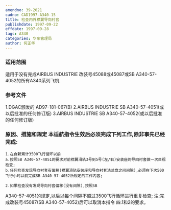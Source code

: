 ```yaml
---
amendno: 39-2021
cadno: CAD1997-A340-15
title: 检查内外襟翼导向衬套
publishdate: 1997-09-22
effdate: 1997-09-28
tags: A340
categories: 华东管理局
author: 何正华
---
```


### 适用范围 
适用于没有完成AIRBUS INDUSTRIE 改装号45088或45087或SB A340-57-4052的所有A340系列飞机

### 参考文件
1.DGAC颁发的 AD97-181-067(B) 
2.AIRBUS
 INDUSTRIE SB A340-57-4051(或以后批准的任何修订版) 
3.AIRBUS
 INDUSTRIE SB A340-57-4052(或以后批准的任何修订版) 


### 原因、措施和规定 本适航指令生效后必须完成下列工作,除非事先已经完成: 
    1.在自新累计3500飞行循环以前 
    a.按照SB A340-57-4051的要求对前襟翼滑轨3号到5号(左/右)安装座的导向衬套做一次目视检查; 
    b.任何检查发现导向衬套有偏移(襟翼滑轨安装座和导向衬套法兰盘之间间隙),必须在下次500飞行小时以前完成SB A340-57-4052所规定的工作内容; 

    2.如果检查没有发现导向衬套偏移(没有间隙),按照SB 
  
A340-57-4051的规定,以后以每个间隔不超过3500飞行循环进行重复检查;     注:完成改装号45087(SB A340-57-4052)后可以取消本指令
四.1和2的要求。
